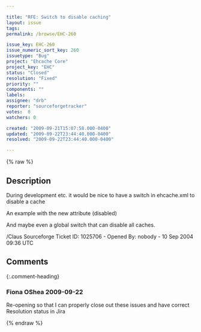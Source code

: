 ```yaml
---

title: "RFE: Switch to disable caching"
layout: issue
tags: 
permalink: /browse/EHC-260

issue_key: EHC-260
issue_numeric_sort_key: 260
issuetype: "Bug"
project: "Ehcache Core"
project_key: "EHC"
status: "Closed"
resolution: "Fixed"
priority: ""
components: ""
labels: 
assignee: "drb"
reporter: "sourceforgetracker"
votes:  0
watchers: 0

created: "2009-09-21T15:07:58.000-0400"
updated: "2009-09-22T23:44:40.000-0400"
resolved: "2009-09-22T23:44:40.000-0400"

---
```




{% raw %}



## Description

<div markdown="1" class="description">

During development etc. it would be nice to have a
switch in ehcache.xml to disable a cache

An example with the new attribute (disabled)

 <cache name="MyCache" 
     maxElementsInMemory="100" 
     eternal="false" 
     timeToIdleSeconds="300" 
     timeToLiveSeconds="600" 
     overflowToDisk="false" 
                   disabled="true"/>

And maybe even a global switch that can disable all caches.

/Claus
Sourceforge Ticket ID: 1025706 - Opened By: nobody - 10 Sep 2004 09:36 UTC

</div>

## Comments


{:.comment-heading}
### **Fiona OShea** <span class="date">2009-09-22</span>

<div markdown="1" class="comment">

Re-opening so that I can properly close out these issues and have correct Resolution status in Jira

</div>



{% endraw %}
